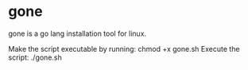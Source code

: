 # gone
gone is a go lang installation tool for linux.

Make the script executable by running:
chmod +x gone.sh
Execute the script:
./gone.sh
